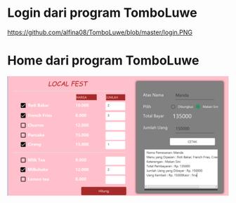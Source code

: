 # Login dari program TomboLuwe
https://github.com/alfina08/TomboLuwe/blob/master/login.PNG
# Home dari program TomboLuwe
![alt text](https://github.com/alfina08/TomboLuwe/blob/master/home.PNG)
